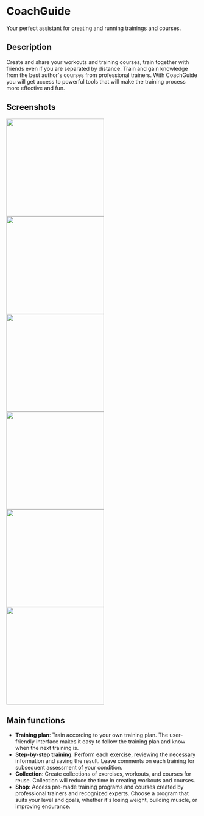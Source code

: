 # CoachGuide
Your perfect assistant for creating and running trainings and courses.

## Description

Create and share your workouts and training courses, train together with friends even if you are separated by distance. Train and gain knowledge from the best author's courses from professional trainers. With CoachGuide you will get access to powerful tools that will make the training process more effective and fun.

## Screenshots

<p float="left">
<img src="./images/s_eng_1.jpeg" width="256"/>
<img src="./images/s_eng_2.jpeg" width="256"/>
<img src="./images/s_eng_3.jpeg" width="256"/>
<img src="./images/s_eng_4.jpeg" width="256"/>
<img src="./images/s_eng_5.jpeg" width="256"/>
<img src="./images/s_eng_6.jpeg" width="256"/>
</p>

## Main functions

  - **Training plan**: Train according to your own training plan. The user-friendly interface makes it easy to follow the training plan and know when the next training is.
  - **Step-by-step training**: Perform each exercise, reviewing the necessary information and saving the result. Leave comments on each training for subsequent assessment of your condition.
  - **Collection**: Create collections of exercises, workouts, and courses for reuse. Collection will reduce the time in creating workouts and courses.
  - **Shop**: Access pre-made training programs and courses created by professional trainers and recognized experts. Choose a program that suits your level and goals, whether it's losing weight, building muscle, or improving endurance.
